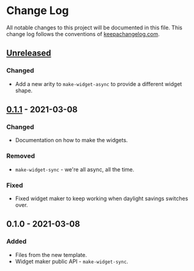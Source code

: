 # Change Log
All notable changes to this project will be documented in this file. This change log follows the conventions of [keepachangelog.com](http://keepachangelog.com/).

## [Unreleased]
### Changed
- Add a new arity to `make-widget-async` to provide a different widget shape.

## [0.1.1] - 2021-03-08
### Changed
- Documentation on how to make the widgets.

### Removed
- `make-widget-sync` - we're all async, all the time.

### Fixed
- Fixed widget maker to keep working when daylight savings switches over.

## 0.1.0 - 2021-03-08
### Added
- Files from the new template.
- Widget maker public API - `make-widget-sync`.

[Unreleased]: https://github.com/your-name/mtg-analyzer/compare/0.1.1...HEAD
[0.1.1]: https://github.com/your-name/mtg-analyzer/compare/0.1.0...0.1.1
